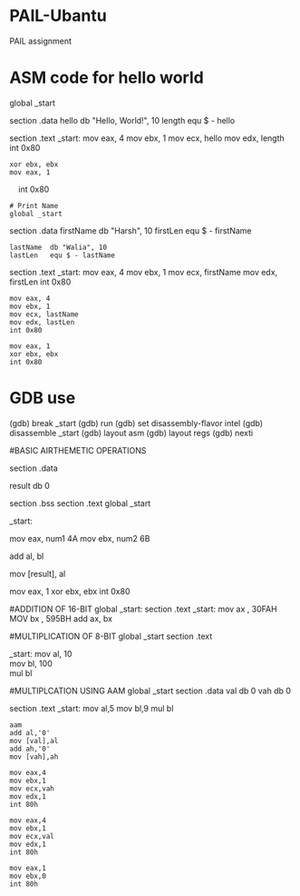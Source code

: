# PAIL-Ubantu
PAIL assignment
 # ASM code for hello world
 global _start

section .data
    hello db "Hello, World!", 10
    length equ $ - hello

section .text
_start:
    mov eax, 4
    mov ebx, 1
    mov ecx, hello
    mov edx, length
    int 0x80

    xor ebx, ebx
    mov eax, 1
    int 0x80






    # Print Name
    global _start

section .data
    firstName db "Harsh", 10
    firstLen  equ $ - firstName

    lastName  db "Walia", 10
    lastLen   equ $ - lastName

section .text
_start:
    mov eax, 4
    mov ebx, 1
    mov ecx, firstName
    mov edx, firstLen
    int 0x80

    mov eax, 4
    mov ebx, 1
    mov ecx, lastName
    mov edx, lastLen
    int 0x80

    mov eax, 1
    xor ebx, ebx
    int 0x80








# GDB use
(gdb) break _start
(gdb) run
(gdb) set disassembly-flavor intel
(gdb) disassemble _start
(gdb) layout asm
(gdb) layout regs
(gdb) nexti

#BASIC AIRTHEMETIC OPERATIONS

section .data

result db 0 

section .bss
section .text
global _start 

_start:

mov eax, num1 4A
mov ebx, num2 6B


add al, bl 


mov [result], al 


mov eax, 1 
xor ebx, ebx 
int 0x80

#ADDITION OF 16-BIT 
global _start:
section .text
_start:
	mov ax , 30FAH
	MOV bx , 595BH
	add ax, bx


 #MULTIPLICATION OF 8-BIT
 global _start
section .text

_start:
    mov al, 10     
    mov bl, 100     
    mul bl


 #MULTIPLCATION USING AAM
 global _start
section .data
    val db 0
    vah db 0

section .text
_start:
    mov al,5
    mov bl,9
    mul bl

    aam
    add al,'0'
    mov [val],al
    add ah,'0'
    mov [vah],ah

    mov eax,4
    mov ebx,1
    mov ecx,vah
    mov edx,1
    int 80h

    mov eax,4
    mov ebx,1
    mov ecx,val
    mov edx,1
    int 80h

    mov eax,1
    mov ebx,0
    int 80h
